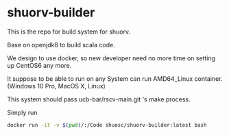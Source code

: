 # shuorv-builder

This is the repo for build system for shuorv.

Base on openjdk8 to build scala code.

We design to use docker, so new developer need no more time on setting up CentOS6 any more.

It suppose to be able to run on any System can run AMD64_Linux container.
(Windows 10 Pro, MacOS X, Linux)

This system should pass ucb-bar/rscv-main.git 's make process.

Simply run
```bash
docker run -it -v $(pwd)/:/Code shuosc/shuorv-builder:latest bash
```

